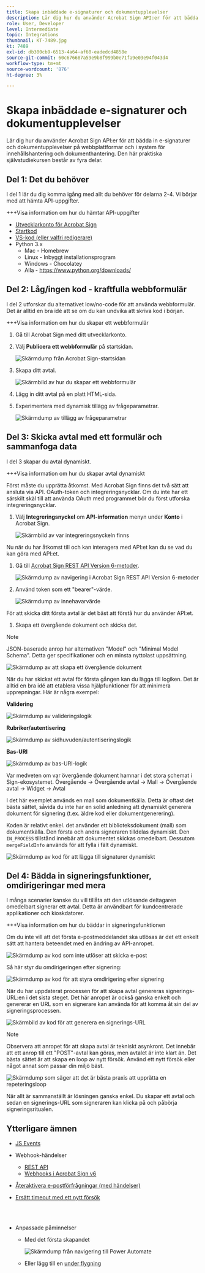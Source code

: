 ```yaml
---
title: Skapa inbäddade e-signaturer och dokumentupplevelser
description: Lär dig hur du använder Acrobat Sign API:er för att bädda in e-signaturer och dokumentupplevelser i dina webbplattformar och system för innehållshantering och dokumenthantering
role: User, Developer
level: Intermediate
topic: Integrations
thumbnail: KT-7489.jpg
kt: 7489
exl-id: db300cb9-6513-4a64-af60-eadedcd4858e
source-git-commit: 60c676687a59e9b8f999b0e71fa9e03e94f043d4
workflow-type: tm+mt
source-wordcount: '876'
ht-degree: 3%

---
```


# Skapa inbäddade e-signaturer och dokumentupplevelser

Lär dig hur du använder Acrobat Sign API:er för att bädda in e-signaturer och dokumentupplevelser på webbplattformar och i system för innehållshantering och dokumenthantering. Den här praktiska självstudiekursen består av fyra delar.

## Del 1: Det du behöver

I del 1 lär du dig komma igång med allt du behöver för delarna 2-4. Vi börjar med att hämta API-uppgifter.

+++Visa information om hur du hämtar API-uppgifter

* [Utvecklarkonto för Acrobat Sign](https://acrobat.adobe.com/se/sv/sign/developer-form.html)
* [Startkod](https://github.com/benvanderberg/adobe-sign-api-tutorial)
* [VS-kod (eller valfri redigerare)](https://code.visualstudio.com)
* Python 3.x
   * Mac - Homebrew
   * Linux - Inbyggt installationsprogram
   * Windows - Chocolatey
   * Alla - https://www.python.org/downloads/

## Del 2: Låg/ingen kod - kraftfulla webbformulär

I del 2 utforskar du alternativet low/no-code för att använda webbformulär. Det är alltid en bra idé att se om du kan undvika att skriva kod i början.

+++Visa information om hur du skapar ett webbformulär

1. Gå till Acrobat Sign med ditt utvecklarkonto.

1. Välj **Publicera ett webbformulär** på startsidan.

   ![Skärmdump från Acrobat Sign-startsidan](assets/embeddedesignature/embed_1.png)

1. Skapa ditt avtal.

   ![Skärmbild av hur du skapar ett webbformulär](assets/embeddedesignature/embed_2.png)

1. Lägg in ditt avtal på en platt HTML-sida.

1. Experimentera med dynamisk tillägg av frågeparametrar.

   ![Skärmdump av tillägg av frågeparametrar](assets/embeddedesignature/embed_3.png)

## Del 3: Skicka avtal med ett formulär och sammanfoga data

I del 3 skapar du avtal dynamiskt.

+++Visa information om hur du skapar avtal dynamiskt

Först måste du upprätta åtkomst. Med Acrobat Sign finns det två sätt att ansluta via API. OAuth-token och integreringsnycklar. Om du inte har ett särskilt skäl till att använda OAuth med programmet bör du först utforska integreringsnycklar.

1. Välj **Integreringsnyckel** om **API-information** menyn under **Konto** i Acrobat Sign.

   ![Skärmbild av var integreringsnyckeln finns](assets/embeddedesignature/embed_4.png)

Nu när du har åtkomst till och kan interagera med API:et kan du se vad du kan göra med API:et.

1. Gå till [Acrobat Sign REST API Version 6-metoder](http://adobesign.com/public/docs/restapi/v6).

   ![Skärmdump av navigering i Acrobat Sign REST API Version 6-metoder](assets/embeddedesignature/embed_5.png)

1. Använd token som ett &quot;bearer&quot;-värde.

   ![Skärmdump av innehavarvärde](assets/embeddedesignature/embed_6.png)

För att skicka ditt första avtal är det bäst att förstå hur du använder API:et.

1. Skapa ett övergående dokument och skicka det.

>[!NOTE]
>
>JSON-baserade anrop har alternativen &quot;Model&quot; och &quot;Minimal Model Schema&quot;. Detta ger specifikationer och en minsta nyttolast uppsättning.

![Skärmdump av att skapa ett övergående dokument](assets/embeddedesignature/embed_7.png)

När du har skickat ett avtal för första gången kan du lägga till logiken. Det är alltid en bra idé att etablera vissa hjälpfunktioner för att minimera upprepningar. Här är några exempel:

**Validering**

![Skärmdump av valideringslogik](assets/embeddedesignature/embed_8.png)

**Rubriker/autentisering**

![Skärmdump av sidhuvuden/autentiseringslogik](assets/embeddedesignature/embed_9.png)

**Bas-URI**

![Skärmdump av bas-URI-logik](assets/embeddedesignature/embed_10.png)

Var medveten om var övergående dokument hamnar i det stora schemat i Sign-ekosystemet.
Övergående -> Övergående avtal -> Mall -> Övergående avtal -> Widget -> Avtal

I det här exemplet används en mall som dokumentkälla. Detta är oftast det bästa sättet, såvida du inte har en solid anledning att dynamiskt generera dokument för signering (t.ex. äldre kod eller dokumentgenerering).

Koden är relativt enkel. det använder ett biblioteksdokument (mall) som dokumentkälla. Den första och andra signeraren tilldelas dynamiskt. Den `IN_PROCESS` tillstånd innebär att dokumentet skickas omedelbart. Dessutom `mergeFieldInfo` används för att fylla i fält dynamiskt.

![Skärmdump av kod för att lägga till signaturer dynamiskt](assets/embeddedesignature/embed_11.png)

## Del 4: Bädda in signeringsfunktioner, omdirigeringar med mera

I många scenarier kanske du vill tillåta att den utlösande deltagaren omedelbart signerar ett avtal. Detta är användbart för kundcentrerade applikationer och kioskdatorer.

+++Visa information om hur du bäddar in signeringsfunktionen

Om du inte vill att det första e-postmeddelandet ska utlösas är det ett enkelt sätt att hantera beteendet med en ändring av API-anropet.

![Skärmdump av kod som inte utlöser att skicka e-post](assets/embeddedesignature/embed_12.png)

Så här styr du omdirigeringen efter signering:

![Skärmdump av kod för att styra omdirigering efter signering](assets/embeddedesignature/embed_13.png)

När du har uppdaterat processen för att skapa avtal genereras signerings-URL:en i det sista steget. Det här anropet är också ganska enkelt och genererar en URL som en signerare kan använda för att komma åt sin del av signeringsprocessen.

![Skärmbild av kod för att generera en signerings-URL](assets/embeddedesignature/embed_14.png)

>[!NOTE]
>
>Observera att anropet för att skapa avtal är tekniskt asynkront. Det innebär att ett anrop till ett &quot;POST&quot;-avtal kan göras, men avtalet är inte klart än. Det bästa sättet är att skapa en loop av nytt försök. Använd ett nytt försök eller något annat som passar din miljö bäst.

![Skärmdump som säger att det är bästa praxis att upprätta en repeteringsloop](assets/embeddedesignature/embed_15.png)

När allt är sammanställt är lösningen ganska enkel. Du skapar ett avtal och sedan en signerings-URL som signeraren kan klicka på och påbörja signeringsritualen.

## Ytterligare ämnen

* [JS Events](https://www.adobe.io/apis/documentcloud/sign/docs.html#!adobedocs/adobe-sign/master/events.md)
* Webhook-händelser
   * [REST API](https://sign-acs.na1.echosign.com/public/docs/restapi/v6#!/webhooks/createWebhook)
   * [Webhooks i Acrobat Sign v6](https://www.adobe.io/apis/documentcloud/sign/docs.html#!adobedocs/adobe-sign/master/webhooks.md)
* [Återaktivera e-postförfrågningar (med händelser)](https://sign-acs.na1.echosign.com/public/docs/restapi/v6#!/agreements/updateAgreement)
* [Ersätt timeout med ett nytt försök](https://stackoverflow.com/questions/23267409/how-to-implement-retry-mechanism-into-python-requests-library)

   <br> 
* Anpassade påminnelser
   * Med det första skapandet

      ![Skärmdump från navigering till Power Automate](assets/embeddedesignature/embed_16.png)

   * Eller lägg till en [under flygning](https://sign-acs.na1.echosign.com/public/docs/restapi/v6#!/agreements/createReminderOnParticipant)
